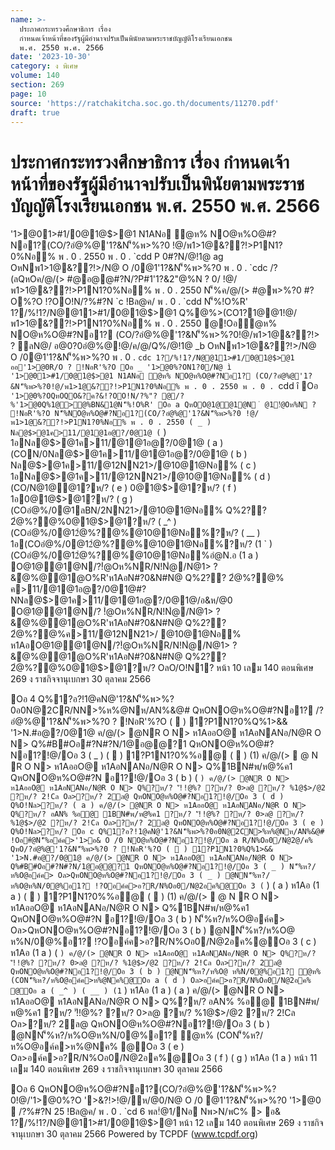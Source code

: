 ```yaml
---
name: >-
  ประกาศกระทรวงศึกษาธิการ เรื่อง
  กำหนดเจ้าหน้าที่ของรัฐผู้มีอำนาจปรับเป็นพินัยตามพระราชบัญญัติโรงเรียนเอกชน
  พ.ศ. 2550 พ.ศ. 2566
date: '2023-10-30'
category: ง พิเศษ
volume: 140
section: 269
page: 10
source: 'https://ratchakitcha.soc.go.th/documents/11270.pdf'
draft: true
---
```


# ประกาศกระทรวงศึกษาธิการ เรื่อง กำหนดเจ้าหน้าที่ของรัฐผู้มีอำนาจปรับเป็นพินัยตามพระราชบัญญัติโรงเรียนเอกชน พ.ศ. 2550 พ.ศ. 2566

'1>@01>#1/0@1@$>@1 N1ANอ ํ@ห% NO@ห%O@#?Nอ1?(CO/?อํ@%@'1?&N'็%พ>%?0 !@/พ1>1@&??!>P1N1?0%Nอ% พ . 0 . 2550 พ . 0 . `cdd P 0#?N/@!1@ ag OหNพ1>1@&??!>/N@ O /0@1'1?&N'็%พ>%?0 พ . 0 . `cdc /?(ลQหOค/@/(> #@อ@@#?N/?P#1'1?&2"@%N ? 0/ !@/พ1>1@&??!>P1N1?0%Nอ% พ . 0 . 2550 N'็%ค/@/(> #@พ>%?0 #?O%?O !?OO!N/?%#?N `c !Bล@ค/ พ . 0 . `cdd N'็%!O%R' 1?/%!1?/N@@11>#1/0@1@$>@1 Q%@%>(CO1?1@@1!@/พ1>1@&??!>P1N1?0%Nอ% พ . 0 . 2550 @!Oอํ@ห% NO@ห%O@#?Nอ1? (CO/?อํ@%@'1?&N'็%พ>%?0!@/พ1>1@&??!> ? ลN@/ อ@0?0อํ@%@!@/ค/@/Q%/@!1@ _b OหNพ1>1@&??!>/N@ O /0@1'1?&N'็%พ>%?0 พ . 0 . `cdc 1?/%!1?/N@@11>#1/0@1@$>@1 ออ'1>@0R/O ? !NอR'%?O Oอ _ '1>@0%?ON1?0/N@ ì '1>@01>#1/0@1@$>@1 N1ANอ ํ@ห% NO@ห%O@#?Nอ1? (CO/?อํ@%@'1?&N'็%พ>%?0!@/พ1>1@&??!>P1N1?0%Nอ% พ . 0 . 2550 พ . 0 . `cdd î Oอ ` '1>@0%?OQหOQO&?ค?&!?OO!N/?%"? @/?%'1>@0Q%1@>@%BN&1@N'็%!O%R' Oอ a QหOO@1@@1@N ํ @1!ํ@Oห%N ? !NอR'%?O N'็%NO@ห%O@#?Nอ1?(CO/?อํ@%@'1?&N'็%พ>%?0 !@/พ1>1@&??!>P1N1?0%Nอ% พ . 0 . 2550 ( _ ) Nล@$>@1ค>11/@1@1อ@?/0@1@ ( ` ) 1อNล@$>@1ค>11/@1@1อ@?/0@1@ ( a ) (CON/0Nล@$>@1ค>11/@1@1อ@?/0@1@ ( b ) Nล@$>@1ค>11/@12NN21>/@10@1@Nอ% ( c ) 1อNล@$>@1ค>11/@12NN21>/@10@1@Nอ% ( d ) (CO/N@1@@1?ห/? ( e ) 0@1@$>@1?ห/? ( f ) 1อ0@1@$>@1?ห/? ( g ) (COอํ@%/0@1ลBN/2NN21>/@10@1@Nอ% Q%2?? 2ํ@%?@%0@1@$>@1?ห/? ( _^ ) (COอํ@%/0@12ํ@%?@%@10@1@Nอ%?ห/? ( __ ) 1อ(COอํ@%/0@12ํ@%?@%@10@1@Nอ%?ห/? (1 ` ) (COอํ@%/0@12ํ@%?@%@10@1@Nอ%อํ@N.อ (1 a ) O@1@@1@N/?!ํ@Oห%NR/N!Nํ@/N@1> ? &ํ@%@@1@O%R'ห1AอN#?0&N#N@ Q%2?? 2ํ@%?@% ค>11/@1@1อ@?/0@1@#?NNล@$>@1ค>11/@1@1อ@?/0@1@/อ&ห/@0 O@1@@1@N/? !ํ@Oห%NR/N!Nํ@/N@1> ? &ํ@%@@1@O%R'ห1AอN#?0&N#N@ Q%2?? 2ํ@%?@%ค>11/@12NN21>/ @10@1@Nอ% ห1AอO@1@@1@N/?!ํ@Oห%NR/N!Nํ@/N@1> ? &ํ@%@@1@O%R'ห1AอN#?0&N#N@ Q%2?? 2ํ@%?@%0@1@$>@1?ห/? OลO/O!N1? หน้า 10 เลม 140 ตอนพิเศษ 269 ง ราชกิจจานุเบกษา 30 ตุลาคม 2566

Oอ 4 Q%1?อ?!1@คN@'1?&N'็%พ>%?0อ0N@2CR/NN>%ห%@Nห/AN%&@# QหONO@ห%O@#?Nอ1? /?อํ@%@'1?&N'็%พ>%?0 ? !NอR'%?O (  ) 1?P1N1?0%Q%1>&& '1>N.#อ@?/0@1@ ค/@/(> @NR O N> ห1AออO@ ห1AอNANอ/N@R O N> Q%#B#Oอ#?N#?N/1@อ@@?1 QหONO@ห%O@#?Nอ1?!@/Oอ 3 ( _ ) (  ) 1?P1N1?0%%อ@ (  ) (1) ค/@/(>  @ N R O N> ห1AออO@ ห1AอNANอ/N@R O N> Q%1BN#พ/ห@%ค1 QหONO@ห%O@#?N อ1?!@/Oอ 3 ( b ) ( ` ) ค/@/(> @NR O N> ห1AออO@ ห1AอNANอ/N@R O N> Q%?ห/? 'ั!!@%? ?ห/? 0>ล@ ?ห/? %1@$>/@2 ?ห/? 2!Cล Oล>?ห/? 2ล@ QหONO@ห%O@#?Nอ1?!@/Oอ 3 ( d ) Q%O!Nล>?ห/? ( a ) ค/@/(> @NR O N> ห1AออO@ ห1AอNANอ/N@R O N> Q%?ห/? อAN% %อ@ 1BN#พ/ห@%ค1 ?ห/? 'ั!!@%? ?ห/? 0>ล@ ?ห/? %1@$>/@2 ?ห/? 2!Cล Oล>?ห/? 2ล@ QหONO@ห%O@#?Nอ1?!@/Oอ 3 ( e ) Q%O!Nล>?ห/? Oอ c Q%1?อ?!1@คN@'1?&N'็%พ>%?0อ0N@2CN>%ห%@Nห/AN%&@# !Oอ#ํ@N'็%อค์ค>'1>อ& O /0 NO@ห%O@#?Nอ1?!@/Oอ a R/N%Oอ0/N@2@/ค% QหO/?อํ@%@'1?&N'็%พ>%?0 ? !NอR'%?O (  ) 1?P1N1?0%Q%1>&& '1>N.#อ@?/0@1@ ค/@/(> @NR O N> ห1AออO@ ห1AอNANอ/N@R O N> Q%#B#Oอ#?N#?N/1@อ@@?1 QหONO@ห%O@#?Nอ1?!@/Oอ 3 ( _ ) N'็%ห?/ห%O@อค์ค> Oล>QหONO@ห%O@#?Nอ1?!@/Oอ 3 ( _ ) @NN'็%ห?/ห%O@ห%N/0@%อ1? !?Oอค์ค>อ?R/N%Oอ0/N@2อค%@Oอ 3 ( ` ) ( a ) ห1Aอ (1 a ) (  ) 1?P1N1?0%%อ@ (  ) (1) ค/@/(>  @ N R O N> ห1AออO@ ห1AอNANอ/N@R O N> Q%1BN#พ/ห@%ค1 QหONO@ห%O@#?N อ1?!@/Oอ 3 ( b ) N'็%ห?/ห%O@อค์ค> Oล>QหONO@ห%O@#?Nอ1?!@/Oอ 3 ( b ) @NN'็%ห?/ห%O@ ห%N/0@%อ1? !?Oอค์ค>อ?R/N%Oอ0/N@2อค%@Oอ 3 ( c ) ห1Aอ (1 a ) ( ` ) ค/@/(> @NR O N> ห1AออO@ ห1AอNANอ/N@R O N> Q%?ห/? 'ั!!@%? ?ห/? 0>ล@ ?ห/? %1@$>/@2 ?ห/? 2!Cล Oล>?ห/? 2ล@ QหONO@ห%O@#?Nอ1?!@/Oอ 3 ( b ) @NN'็%ห?/ห%O@ ห%N/0@%อ1? ํ@ห% (CON'็%ห?/ห%O@อค์ค>ห%@Nค%@Oอ a ( d ) Oล>อค์ค>อ?R/N%Oอ0/N@2อค% @Oอ a ( _^ ) ( __ ) (1 ` ) ห1Aอ (1 a ) ( a ) ค/@/(> @NR O N> ห1AออO@ ห1AอNANอ/N@R O N> Q%?ห/? อAN% %อ@ 1BN#พ/ห@%ค1 ?ห/? 'ั!!@%? ?ห/? 0>ล@ ?ห/? %1@$>/@2 ?ห/? 2!Cล Oล>?ห/? 2ล@ QหONO@ห%O@#?Nอ1?!@/Oอ 3 ( b ) @NN'็%ห?/ห%O@ห%N/0@%อ1? ํ@ห% (CON'็%ห?/ห%O@อค์ค>ห%@Nค% @Oอ 3 ( e ) Oล>อค์ค>อ?R/N%Oอ0/N@2อค%@Oอ 3 ( f ) ( g ) ห1Aอ (1 a ) หน้า 11 เลม 140 ตอนพิเศษ 269 ง ราชกิจจานุเบกษา 30 ตุลาคม 2566

Oอ 6 QหONO@ห%O@#?Nอ1?(CO/?อํ@%@'1?&N'็%พ>%?0!@/'1>@0%?O '>&?!>!@/ห/@0/N@ O /0 @1'1?&N'็%พ>%?0 '1>@0  /?%#?N 25 !Bล@ค/ พ . 0 . `cd 6 พล!ํ@1/Nอ Nพ>N/พC% > อ& 1?/%!1?/N@@11>#1/0@1@$>@1 หน้า 12 เลม 140 ตอนพิเศษ 269 ง ราชกิจจานุเบกษา 30 ตุลาคม 2566 Powered by TCPDF (www.tcpdf.org)
